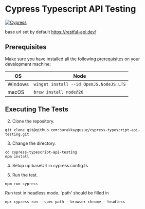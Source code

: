 # Cypress Typescript API Testing

[![Cypress](https://img.shields.io/npm/v/cypress?color=33ff99&label=cypress&logo=cypress&logoColor=33ff99&style=for-the-badge)](https://www.cypress.io)

base url set by default https://restful-api.dev/

## Prerequisites

Make sure you have installed all the following prerequisites on your development machine:

| OS      | Node                                    |
| ------- | --------------------------------------- |
| Windows | `winget install --id OpenJS.NodeJS.LTS` |
| macOS   | `brew install node@20`                  |

## Executing The Tests

2. Clone the repository.

```shell
git clone git@github.com:burakkaygusuz/cypress-typescript-api-testing.git
```

3. Change the directory.
```
cd cypress-typescript-api-testing
npm install
```

4. Setup up baseUrl in cypress.config.ts

5. Run the test.

```shell
npm run cypress
```

Run test in headless mode. 'path' should be filled in
```
npx cypress run --spec path --browser chrome --headless
```


